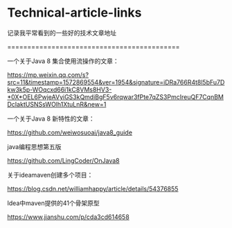 # Technical-article-links
记录我平常看到的一些好的技术文章地址

===========================================

一个关于Java 8 集合使用流操作的文章：

https://mp.weixin.qq.com/s?src=11&timestamp=1572869554&ver=1954&signature=iDRa766R4t8l5bFu7Dkw3k5p-WOqcxd66i1kC8VMs8HV3-*0X*OEL6PwjeAVyiGS3kQmdiBgF5v6rqwar3fPte7qZS3PmcIreuQF7CqnBMDcIaktUSNSsWOlh1XtuLnR&new=1


一个关于Java 8 新特性的文章：

https://github.com/weiwosuoai/java8_guide


java编程思想第五版

https://github.com/LingCoder/OnJava8


关于ideamaven创建多个项目：

https://blog.csdn.net/williamhappy/article/details/54376855

Idea中maven提供的41个骨架原型

https://www.jianshu.com/p/cda3cd614658
